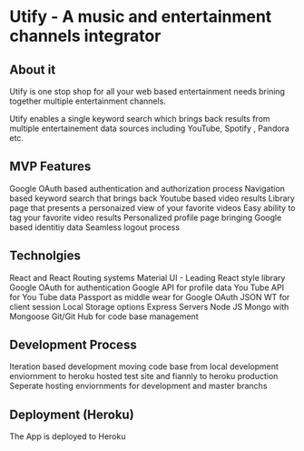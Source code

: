 # Utify - A music and entertainment channels integrator

## About it

Utify is one stop shop for all your web based entertainment needs brining together multiple entertainment channels.

Utify enables a single keyword search which brings back results from multiple entertainement data sources including YouTube, Spotify , Pandora etc. 

## MVP Features

Google OAuth based authentication and authorization process
Navigation based keyword search that brings back Youtube based video results
Library page that presents a personaized view of your favorite videos
Easy ability to tag your favorite video results 
Personalized profile page bringing Google based identitiy data
Seamless logout process

## Technolgies

React and React Routing systems
Material UI - Leading React style library
Google OAuth for authentication
Google API for profile data
You Tube API for You Tube data
Passport as middle wear for Google OAuth
JSON WT for client session
Local Storage options
Express Servers
Node JS
Mongo with Mongoose
Git/Git Hub for code base management

## Development Process

Iteration based development moving code base from local development enviornment to heroku hosted test site and fiannly to heroku production
Seperate hosting enviornments for development and master branchs

## Deployment (Heroku)

The App is deployed to Heroku
